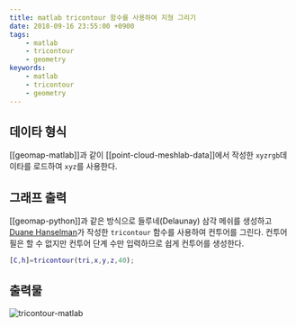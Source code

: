 ```yaml
---
title: matlab tricontour 함수를 사용하여 지형 그리기
date: 2018-09-16 23:55:00 +0900
tags:
    - matlab
    - tricontour
    - geometry
keywords:
    - matlab
    - tricontour
    - geometry
---
```


## 데이타 형식
[[geomap-matlab]]과 같이 [[point-cloud-meshlab-data]]에서 작성한 `xyzrgb`데이타를 로드하여 `xyz`를 사용한다.

## 그래프 출력

[[geomap-python]]과 같은 방식으로 들루네(Delaunay) 삼각 메쉬를 생성하고 [Duane Hanselman][1]가 작성한 `tricontour` 함수를 사용하여 컨투어를 그린다. 컨투어필은 할 수 없지만 컨투어 단계 수만 입력하므로 쉽게 컨투어를 생성한다.
 
```matlab
[C,h]=tricontour(tri,x,y,z,40);
```

## 출력물

![tricontour-matlab](https://github.com/five2nine/geomap/blob/master/tricontour-matlab.png?raw=true)


[1]:https://kr.mathworks.com/matlabcentral/fileexchange/38858-contour-plot-for-scattered-data?focused=5249779&tab=function

